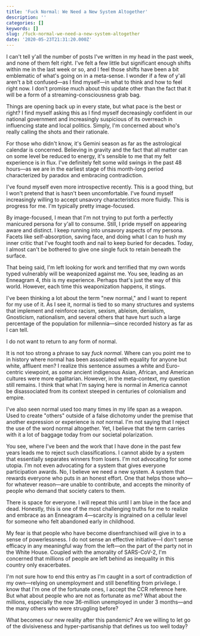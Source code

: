 ```yaml
---
title: 'Fuck Normal: We Need a New System Altogether'
description: ''
categories: []
keywords: []
slug: /fuck-normal-we-need-a-new-system-altogether
date: '2020-05-23T21:31:20.000Z'
---
```


I can't tell y'all the number of posts I've written in my head in the past week, and none of them felt right. I've felt a few little but significant enough shifts within me in the last week or so, and I feel those shifts have been a bit emblematic of what's going on in a meta-sense. I wonder if a few of y'all aren't a bit confused—as I find myself—in what to think and how to feel right now. I don't promise much about this update other than the fact that it will be a form of a streaming-consciousness grab bag.

Things are opening back up in every state, but what pace is the best or right? I find myself asking this as I find myself decreasingly confident in our national government and increasingly suspicious of its overreach in influencing state and local politics. Simply, I'm concerned about who's really calling the shots and their rationale.

For those who didn't know, it's Gemini season as far as the astrological calendar is concerned. Believing in gravity and the fact that all matter can on some level be reduced to energy, it's sensible to me that my felt experience is in flux. I've definitely felt some wild swings in the past 48 hours—as we are in the earliest stage of this month-long period characterized by paradox and embracing contradiction.

I've found myself even more introspective recently. This is a good thing, but I won't pretend that is hasn't been uncomfortable. I've found myself increasingly willing to accept unsavory characteristics more fluidly. This is progress for me. I'm typically pretty image-focused.

By image-focused, I mean that I'm not trying to put forth a perfectly manicured persona for y'all to consume. Still, I pride myself on appearing aware and distinct. I keep running into unsavory aspects of my persona. Facets like self-absorption, saving face, and doing what I can to hush my inner critic that I've fought tooth and nail to keep buried for decades. Today, I almost can't be bothered to give one single fuck to retain beneath the surface.

That being said, I'm left looking for work and terrified that my own words typed vulnerably will be weaponized against me. You see, leading as an Enneagram 4, *this* is my experience. Perhaps that's just the way of this world. However, each time this weaponization happens, it stings.

I've been thinking a lot about the term "new normal," and I want to repent for my use of it. As I see it, normal is tied to so many structures and systems that implement and reinforce racism, sexism, ableism, denialism, Gnosticism, nationalism, and several others that have hurt such a large percentage of the population for millennia—since recorded history as far as I can tell.

I do not want to return to any form of normal.

It is not too strong a phrase to say *fuck normal*. Where can you point me to in history where normal has been associated with equality for anyone but white, affluent men? I realize this sentence assumes a white and Euro-centric viewpoint, as *some* ancient indigenous Asian, African, and American cultures were more egalitarian. However, in the meta-context, my question still remains. I think that what I'm saying here is normal in America cannot be disassociated from its context steeped in centuries of colonialism and empire.

I've also seen normal used too many times in my life span as a weapon. Used to create "others" outside of a false dichotomy under the premise that another expression or experience is *not* normal. I'm not saying that I reject the use of the word normal altogether. Yet, I believe that the term carries with it a lot of baggage today from our societal polarization.

You see, where I've been and the work that I have done in the past few years leads me to reject such classifications. I cannot abide by a system that essentially separates winners from losers. I'm not advocating for some utopia. I'm not even advocating for a system that gives everyone participation awards. No, I believe we need a new system. A system that rewards everyone who puts in an honest effort. One that helps those who—for whatever reason—are unable to contribute, and accepts the minority of people who demand that society caters to them.

There is space for everyone. I will repeat this until I am blue in the face and dead. Honestly, this is one of the most challenging truths for me to realize and embrace as an Enneagram 4—scarcity is ingrained on a cellular level for someone who felt abandoned early in childhood.

My fear is that people who have become disenfranchised will give in to a sense of powerlessness. I do not sense an effective initiative—I don't sense efficacy in any meaningful way from the left—on the part of the party not in the White House. Coupled with the amorality of SARS-CoV-2, I'm concerned that millions of people are left behind as inequality in this country only exacerbates.

I'm not sure how to end this entry as I'm caught in a sort of contradiction of my own—relying on unemployment and still benefiting from privilege. I know that I'm one of the fortunate ones, I accept the CCR reference here. But what about people who are not as fortunate as me? What about the millions, especially the now 36-million unemployed in under 3 months—and the many others who were struggling before?

What becomes our new reality after this pandemic? Are we willing to let go of the divisiveness and hyper-partisanship that defines us too well today?
